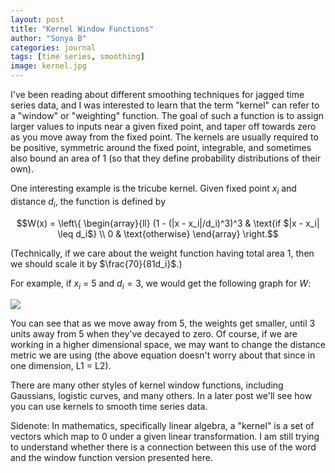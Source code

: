 ```yaml
---
layout: post
title: "Kernel Window Functions"
author: "Sonya B"
categories: journal
tags: [time series, smoothing]
image: kernel.jpg
---
```


I've been reading about different smoothing techniques for jagged time series data, and I was interested to learn that the term "kernel" can refer to a "window" or "weighting" function. The goal of such a function is to assign larger values to inputs near a given fixed point, and taper off towards zero as you move away from the fixed point. The kernels are usually required to be positive, symmetric around the fixed point, integrable, and sometimes also bound an area of 1 (so that they define probability distributions of their own).

One interesting example is the tricube kernel. Given fixed point $x_i$ and distance $d_i$, the function is defined by 

$$W(x) = \left\{ \begin{array}{ll} (1 - (|x - x_i|/d_i)^3)^3 & \text{if $|x - x_i| \leq d_i$} \\ 0 & \text{otherwise} \end{array} \right.$$

(Technically, if we care about the weight function having total area 1, then we should scale it by $\frac{70}{81d_i}$.) 

For example, if $x_i$ = 5 and $d_i = 3$, we would get the following graph for $W$:

![](https://meticulousdatascience.com/assets/img/tricube.png)

You can see that as we move away from 5, the weights get smaller, until 3 units away from 5 when they've decayed to zero. Of course, if we are working in a higher dimensional space, we may want to change the distance metric we are using (the above equation doesn't worry about that since in one dimension, L1 = L2).

There are many other styles of kernel window functions, including Gaussians, logistic curves, and many others. In a later post we'll see how you can use kernels to smooth time series data.

Sidenote: In mathematics, specifically linear algebra, a "kernel" is a set of vectors which map to 0 under a given linear transformation. I am still trying to understand whether there is a connection between this use of the word and the window function version presented here.